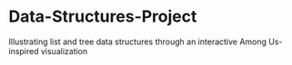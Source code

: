 # Data-Structures-Project
 Illustrating list and tree data structures through an interactive Among Us-inspired visualization
